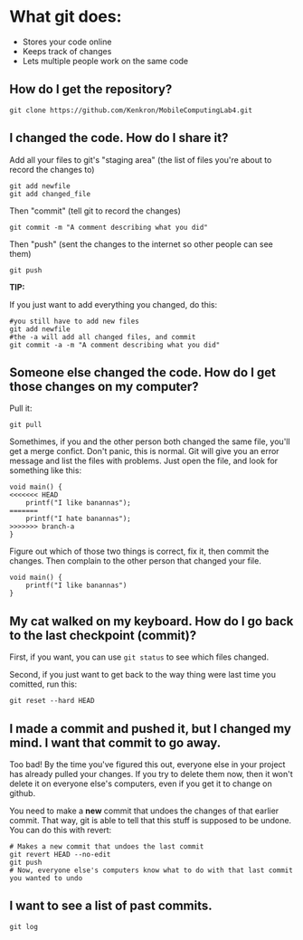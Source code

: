 What git does:
==============

* Stores your code online
* Keeps track of changes
* Lets multiple people work on the same code

How do I get the repository?
----------------------------

```
git clone https://github.com/Kenkron/MobileComputingLab4.git
```

I changed the code.  How do I share it?
---------------------------------------

Add all your files to git's "staging area" (the list of files you're about to record the changes to)

```
git add newfile
git add changed_file
```

Then "commit" (tell git to record the changes)

```
git commit -m "A comment describing what you did"
```

Then "push" (sent the changes to the internet so other people can see them)

```
git push
```

**TIP:**

If you just want to add everything you changed, do this:

```
#you still have to add new files
git add newfile
#the -a will add all changed files, and commit
git commit -a -m "A comment describing what you did"
```

Someone else changed the code.  How do I get those changes on my computer?
--------------------------------------------------------------------------

Pull it:

```
git pull
```

Somethimes, if you and the other person both changed the same file, you'll get a merge confict. Don't panic, this is normal. Git will give you an error message and list the files with problems. Just open the file, and look for something like this:


```
void main() {
<<<<<<< HEAD
	printf("I like banannas");
=======
	printf("I hate banannas");
>>>>>>> branch-a
}
```

Figure out which of those two things is correct, fix it, then commit the changes.  Then complain to the other person that changed your file.

```
void main() {
	printf("I like banannas")
}
```

My cat walked on my keyboard. How do I go back to the last checkpoint (commit)?
-------------------------------------------------------------------------------

First, if you want, you can use `git status` to see which files changed.

Second, if you just want to get back to the way thing were last time you comitted, run this:

```
git reset --hard HEAD
```

I made a commit and pushed it, but I changed my mind. I want that commit to go away.
------------------------------------------------------------------------------------

Too bad! By the time you've figured this out, everyone else in your project has already pulled your changes.  If you try to delete them now, then it won't delete it on everyone else's computers, even if you get it to change on github.

You need to make a **new** commit that undoes the changes of that earlier commit.  That way, git is able to tell that this stuff is supposed to be undone.  You can do this with revert:

```
# Makes a new commit that undoes the last commit
git revert HEAD --no-edit
git push
# Now, everyone else's computers know what to do with that last commit you wanted to undo
```

I want to see a list of past commits.
-------------------------------------

```
git log
```